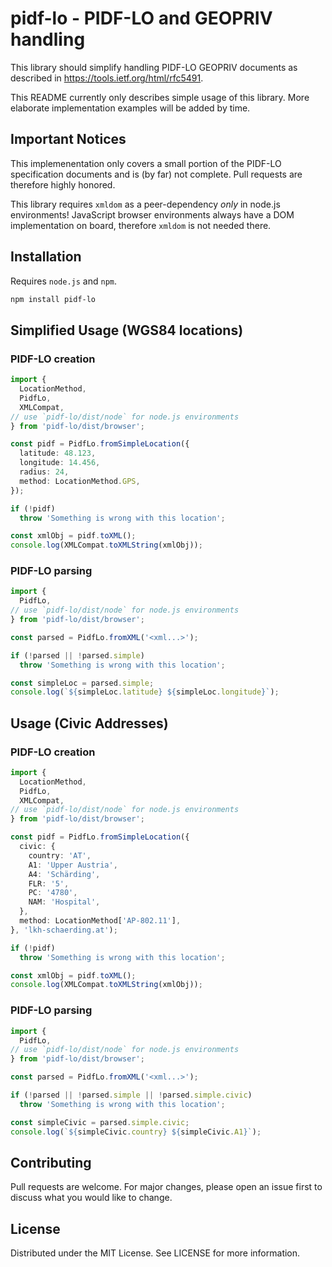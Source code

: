 # pidf-lo - PIDF-LO and GEOPRIV handling

This library should simplify handling PIDF-LO GEOPRIV documents as described in https://tools.ietf.org/html/rfc5491.

This README currently only describes simple usage of this library. More elaborate implementation examples will be added by time.

## Important Notices

This implemenentation only covers a small portion of the PIDF-LO specification documents and is (by far) not complete. Pull requests are therefore highly honored.

This library requires `xmldom` as a peer-dependency *only* in node.js environments!
JavaScript browser environments always have a DOM implementation on board, therefore `xmldom` is not needed there.

## Installation

Requires `node.js` and `npm`.

```bash
npm install pidf-lo
```

## Simplified Usage (WGS84 locations)

### PIDF-LO creation

```typescript
import { 
  LocationMethod, 
  PidfLo, 
  XMLCompat,
// use `pidf-lo/dist/node` for node.js environments
} from 'pidf-lo/dist/browser';

const pidf = PidfLo.fromSimpleLocation({
  latitude: 48.123,
  longitude: 14.456,
  radius: 24,
  method: LocationMethod.GPS,
});

if (!pidf)
  throw 'Something is wrong with this location';

const xmlObj = pidf.toXML();
console.log(XMLCompat.toXMLString(xmlObj));
```

### PIDF-LO parsing

```typescript
import { 
  PidfLo, 
// use `pidf-lo/dist/node` for node.js environments
} from 'pidf-lo/dist/browser';

const parsed = PidfLo.fromXML('<xml...>');

if (!parsed || !parsed.simple)
  throw 'Something is wrong with this location';

const simpleLoc = parsed.simple;
console.log(`${simpleLoc.latitude} ${simpleLoc.longitude}`);
```

## Usage (Civic Addresses)
### PIDF-LO creation

```typescript
import { 
  LocationMethod, 
  PidfLo, 
  XMLCompat,
// use `pidf-lo/dist/node` for node.js environments
} from 'pidf-lo/dist/browser';

const pidf = PidfLo.fromSimpleLocation({
  civic: {
    country: 'AT',
    A1: 'Upper Austria',
    A4: 'Schärding',
    FLR: '5',
    PC: '4780',
    NAM: 'Hospital',
  },
  method: LocationMethod['AP-802.11'],
}, 'lkh-schaerding.at');

if (!pidf)
  throw 'Something is wrong with this location';

const xmlObj = pidf.toXML();
console.log(XMLCompat.toXMLString(xmlObj));
```
### PIDF-LO parsing

```typescript
import { 
  PidfLo, 
// use `pidf-lo/dist/node` for node.js environments
} from 'pidf-lo/dist/browser';

const parsed = PidfLo.fromXML('<xml...>');

if (!parsed || !parsed.simple || !parsed.simple.civic)
  throw 'Something is wrong with this location';

const simpleCivic = parsed.simple.civic;
console.log(`${simpleCivic.country} ${simpleCivic.A1}`);
```

## Contributing
Pull requests are welcome. For major changes, please open an issue first to discuss what you would like to change.

## License
Distributed under the MIT License. See LICENSE for more information.